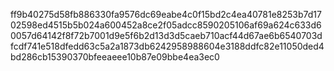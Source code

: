 ff9b40275d58fb886330fa9576dc69eabe4c0f15bd2c4ea40781e8253b7d1702598ed4515b5b024a600452a8ce2f05adcc8590205106af69a624c633d60057d64142f8f72b7001d9e5f6b2d13d3d5caeb710acf44d67ae6b6540703dfcdf741e518dfedd63c5a2a1873db6242958988604e3188ddfc82e11050ded4bd286cb15390370bfeeaeee10b87e09bbe4ea3ec0
